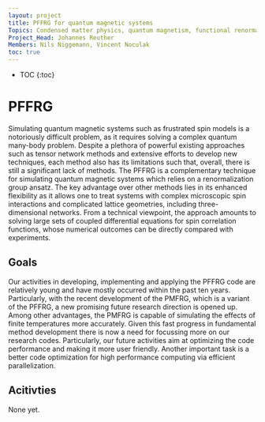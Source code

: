 ```yaml
---
layout: project
title: PFFRG for quantum magnetic systems
Topics: Condensed matter physics, quantum magnetism, functional renormalization group methods
Project_Head: Johannes Reuther
Members: Nils Niggemann, Vincent Noculak
toc: true
---
```


- TOC
{:toc}

# PFFRG

Simulating quantum magnetic systems such as frustrated spin models is a notoriously difficult problem, as it requires solving a complex quantum many-body problem. Despite a plethora of powerful existing approaches such as tensor network methods and extensive efforts to develop new techniques, each method also has its limitations such that, overall, there is still a significant lack of methods. The PFFRG is a complementary technique for simulating quantum magnetic systems which relies on a renormalization group ansatz. The key advantage over other methods lies in its enhanced flexibility as it allows one to treat systems with complex microscopic spin interactions and complicated lattice geometries, including three-dimensional networks. From a technical viewpoint, the approach amounts to solving large sets of coupled differential equations for spin correlation functions, whose numerical outcomes can be directly compared with experiments.

## Goals

Our activities in developing, implementing and applying the PFFRG code are relatively young and have mostly occurred within the past ten years. Particularly, with the recent development of the PMFRG, which is a variant of the PFFRG, a new promising future research direction is opened up. Among other advantages, the PMFRG is capable of simulating the effects of finite temperatures more accurately. Given this fast progress in fundamental method development there is now a need for focussing more on our research codes. Particularly, our future activities aim at optimizing the code performance and making it more user friendly. Another important task is a better code optimization for high performance computing via efficient parallelization.

## Acitivties

None yet.
